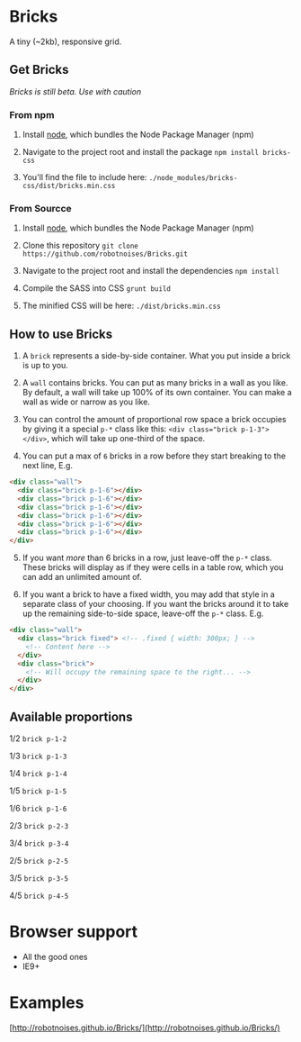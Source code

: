 # Bricks
A tiny (~2kb), responsive grid.

## Get Bricks

*Bricks is still beta. Use with caution*

### From npm
1. Install [node](https://nodejs.org/download/), which bundles the Node Package Manager (npm)

2. Navigate to the project root and install the package `npm install bricks-css`

3. You'll find the file to include here: `./node_modules/bricks-css/dist/bricks.min.css`

### From Sourcce 
1. Install [node](https://nodejs.org/download/), which bundles the Node Package Manager (npm)

2. Clone this repository `git clone https://github.com/robotnoises/Bricks.git`

3. Navigate to the project root and install the dependencies `npm install`

4. Compile the SASS into CSS `grunt build`

5. The minified CSS will be here: `./dist/bricks.min.css`

## How to use Bricks
1. A `brick` represents a side-by-side container. What you put inside a brick is up to you.

2. A `wall` contains bricks. You can put as many bricks in a wall as you like. By default, a wall will take up 100% of its own container. You can make a wall as wide or narrow as you like.

3. You can control the amount of proportional row space a brick occupies by giving it a special `p-*` class like this: `<div class="brick p-1-3"></div>`, which will take up one-third of the space.

4. You can put a max of `6` bricks in a row before they start breaking to the next line, E.g.

```html
<div class="wall">
  <div class="brick p-1-6"></div>
  <div class="brick p-1-6"></div>
  <div class="brick p-1-6"></div>
  <div class="brick p-1-6"></div>
  <div class="brick p-1-6"></div>
  <div class="brick p-1-6"></div>
</div>
```
5. If you want *more* than 6 bricks in a row, just leave-off the `p-*` class. These bricks will display as if they were cells in a table row, which you can add an unlimited amount of.

6. If you want a brick to have a fixed width, you may add that style in a separate class of your choosing. If you want the bricks around it to take up the remaining side-to-side space, leave-off the `p-*` class. E.g.

```html
<div class="wall">
  <div class="brick fixed"> <!-- .fixed { width: 300px; } -->
    <!-- Content here -->
  </div>
  <div class="brick">
    <!-- Will occupy the remaining space to the right... -->
  </div>
</div>
```

## Available proportions
1/2 `brick p-1-2`

1/3 `brick p-1-3`

1/4 `brick p-1-4`

1/5 `brick p-1-5`

1/6 `brick p-1-6`

2/3 `brick p-2-3`

3/4 `brick p-3-4`

2/5 `brick p-2-5`

3/5 `brick p-3-5`

4/5 `brick p-4-5`

# Browser support
* All the good ones
* IE9+

# Examples
[http://robotnoises.github.io/Bricks/](http://robotnoises.github.io/Bricks/)